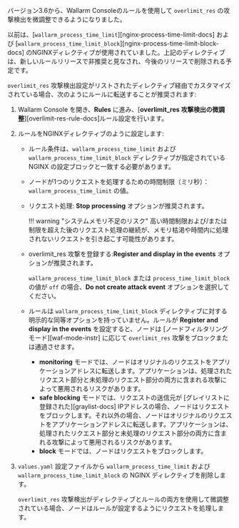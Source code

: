 バージョン3.6から、Wallarm Consoleのルールを使用して `overlimit_res` の攻撃検出を微調整できるようになりました。

以前は、[`wallarm_process_time_limit`][nginx-process-time-limit-docs] および [`wallarm_process_time_limit_block`][nginx-process-time-limit-block-docs] のNGINXディレクティブが使用されていました。上記のディレクティブは、新しいルールリリースで非推奨と見なされ、今後のリリースで削除される予定です。

`overlimit_res` 攻撃検出設定がリストされたディレクティブ経由でカスタマイズされている場合、次のようにルールに転送することが推奨されます:

1. Wallarm Console を開き、**Rules** に進み、[**overlimit_res 攻撃検出の微調整**][overlimit-res-rule-docs]ルール設定を行います。
1. ルールをNGINXディレクティブのように設定します:

    * ルール条件は、`wallarm_process_time_limit` および `wallarm_process_time_limit_block` ディレクティブが指定されている NGINX の設定ブロックと一致する必要があります。
    * ノードが1つのリクエストを処理するための時間制限（ミリ秒）：`wallarm_process_time_limit` の値。
    * リクエスト処理: **Stop processing** オプションが推奨されます。
    
        !!! warning "システムメモリ不足のリスク"
            高い時間制限および/または制限を超えた後のリクエスト処理の継続が、メモリ枯渇や時間内に処理されないリクエストを引き起こす可能性があります。
    
    * overlimit_res 攻撃を登録する:**Register and display in the events** オプションが推奨されます。

        `wallarm_process_time_limit_block` または `process_time_limit_block` の値が `off` の場合、**Do not create attack event** オプションを選択してください。
    
    * ルールは `wallarm_process_time_limit_block` ディレクティブに対する明示的な同等オプションを持っていません。ルールが **Register and display in the events** を設定すると、ノードは [ノードフィルタリングモード][waf-mode-instr] に応じて `overlimit_res` 攻撃をブロックまたは通過させます。

        * **monitoring** モードでは、ノードはオリジナルのリクエストをアプリケーションアドレスに転送します。アプリケーションは、処理されたリクエスト部分と未処理のリクエスト部分の両方に含まれる攻撃によって悪用されるリスクがあります。
        * **safe blocking** モードでは、リクエストの送信元が [グレイリストに登録された][graylist-docs] IPアドレスの場合、ノードはリクエストをブロックします。それ以外の場合、ノードはオリジナルのリクエストをアプリケーションアドレスに転送します。アプリケーションは、処理されたリクエスト部分と未処理のリクエスト部分の両方に含まれる攻撃によって悪用されるリスクがあります。
        * **block** モードでは、ノードはリクエストをブロックします。
1. `values.yaml` 設定ファイルから `wallarm_process_time_limit` および `wallarm_process_time_limit_block` の NGINX ディレクティブを削除します。

    `overlimit_res` 攻撃検出がディレクティブとルールの両方を使用して微調整されている場合、ノードはルールが設定するようにリクエストを処理します。